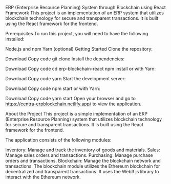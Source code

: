 ERP (Enterprise Resource Planning) System through Blockchain using React Framework
This project is an implementation of an ERP system that utilizes blockchain technology for secure and transparent transactions. It is built using the React framework for the frontend.

Prerequisites
To run this project, you will need to have the following installed:

Node.js and npm
Yarn (optional)
Getting Started
Clone the repository:

Download
Copy code
git clone
Install the dependencies:

Download
Copy code
cd erp-blockchain-react
npm install
or with Yarn:

Download
Copy code
yarn
Start the development server:

Download
Copy code
npm start
or with Yarn:

Download
Copy code
yarn start
Open your browser and go to https://centra-erpblockchain.netlify.app/ to view the application.

About the Project
This project is a simple implementation of an ERP (Enterprise Resource Planning) system that utilizes blockchain technology for secure and transparent transactions. It is built using the React framework for the frontend.

The application consists of the following modules:

Inventory: Manage and track the inventory of goods and materials.
Sales: Manage sales orders and transactions.
Purchasing: Manage purchase orders and transactions.
Blockchain: Manage the blockchain network and transactions.
The blockchain module utilizes the Ethereum blockchain for decentralized and transparent transactions. It uses the Web3.js library to interact with the Ethereum network.


